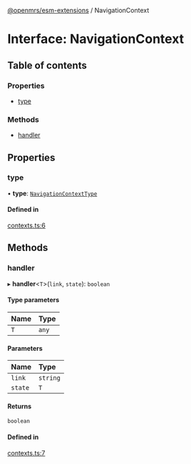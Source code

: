 [@openmrs/esm-extensions](../API.md) / NavigationContext

# Interface: NavigationContext

## Table of contents

### Properties

- [type](NavigationContext.md#type)

### Methods

- [handler](NavigationContext.md#handler)

## Properties

### type

• **type**: [`NavigationContextType`](../API.md#navigationcontexttype)

#### Defined in

[contexts.ts:6](https://github.com/openmrs/openmrs-esm-core/blob/master/packages/framework/esm-extensions/src/contexts.ts#L6)

## Methods

### handler

▸ **handler**<`T`\>(`link`, `state`): `boolean`

#### Type parameters

| Name | Type |
| :------ | :------ |
| `T` | `any` |

#### Parameters

| Name | Type |
| :------ | :------ |
| `link` | `string` |
| `state` | `T` |

#### Returns

`boolean`

#### Defined in

[contexts.ts:7](https://github.com/openmrs/openmrs-esm-core/blob/master/packages/framework/esm-extensions/src/contexts.ts#L7)
